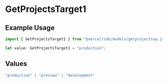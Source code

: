 # GetProjectsTarget1

## Example Usage

```typescript
import { GetProjectsTarget1 } from "@vercel/sdk/models/getprojectsop.js";

let value: GetProjectsTarget1 = "production";
```

## Values

```typescript
"production" | "preview" | "development"
```